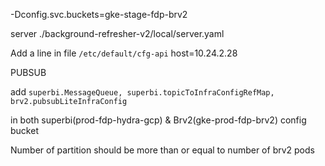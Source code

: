 -Dconfig.svc.buckets=gke-stage-fdp-brv2

server ./background-refresher-v2/local/server.yaml

Add a line in file ```/etc/default/cfg-api```
host=10.24.2.28

PUBSUB

add ```superbi.MessageQueue, superbi.topicToInfraConfigRefMap, brv2.pubsubLiteInfraConfig```

in both superbi(prod-fdp-hydra-gcp) & Brv2(gke-prod-fdp-brv2) config bucket

Number of partition should be more than or equal to number of brv2 pods